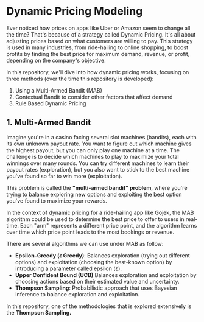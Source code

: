 # Dynamic Pricing Modeling

Ever noticed how prices on apps like Uber or Amazon seem to change all the time? That's because of a strategy called Dynamic Pricing. It's all about adjusting prices based on what customers are willing to pay. This strategy is used in many industries, from ride-hailing to online shopping, to boost profits by finding the best price for maximum demand, revenue, or profit, depending on the company's objective.

In this repository, we'll dive into how dynamic pricing works, focusing on three methods (over the time this repository is developed):

1. Using a Multi-Armed Bandit (MAB)
2. Contextual Bandit to consider other factors that affect demand
3. Rule Based Dynamic Pricing

## 1. Multi-Armed Bandit

Imagine you're in a casino facing several slot machines (bandits), each with its own unknown payout rate. You want to figure out which machine gives the highest payout, but you can only play one machine at a time.
The challenge is to decide which machines to play to maximize your total winnings over many rounds. You can try different machines to learn their payout rates (exploration), but you also want to stick to the best machine you've found so far to win more (exploitation). 

This problem is called the **"multi-armed bandit" problem**, where you're trying to balance exploring new options and exploiting the best option you've found to maximize your rewards. 

In the context of dynamic pricing for a ride-hailing app like Gojek, the MAB algorithm could be used to determine the best price to offer to users in real-time. Each "arm" represents a different price point, and the algorithm learns over time which price point leads to the most bookings or revenue.

There are several algorithms we can use under MAB as follow:

- **Epsilon-Greedy ($\epsilon \text{ Greedy}$)**: Balances exploration (trying out different options) and exploitation (choosing the best-known option) by introducing a parameter called epsilon (ε).
- **Upper Confident Bound (UCB)**  Balances exploration and exploitation by choosing actions based on their estimated value and uncertainty.
- **Thompson Sampling**: Probabilistic approach that uses Bayesian inference to balance exploration and exploitation.

In this repository, one of the methodologies that is explored extensively is the **Thompson Sampling.**
